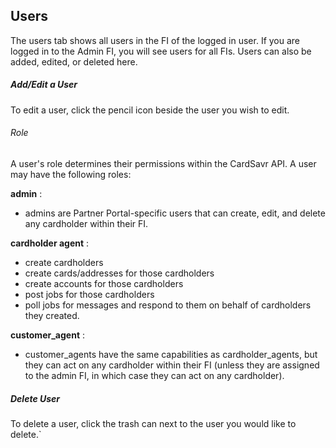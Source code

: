 ## Users
The users tab shows all users in the FI of the logged in user. If you are logged in to the Admin FI, you will see users for all FIs. Users can also be added, edited, or deleted here.

##### Add/Edit a User
To edit a user, click the pencil icon beside the user you wish to edit. 

###### Role
A user's role determines their permissions within the CardSavr API. A user may have the following roles:

**admin** : 
- admins are Partner Portal-specific users that can create, edit, and delete any cardholder within their FI. 

**cardholder agent** :
- create cardholders
- create cards/addresses for those cardholders
- create accounts for those cardholders
- post jobs for those cardholders
- poll jobs for messages and respond to them on behalf of cardholders they created.

**customer_agent** :
- customer_agents have the same capabilities as cardholder_agents, but they can act on any cardholder within their FI (unless they are assigned to the admin FI, in which case they can act on any cardholder).

##### Delete User
To delete a user, click the trash can next to the user you would like to delete.`
